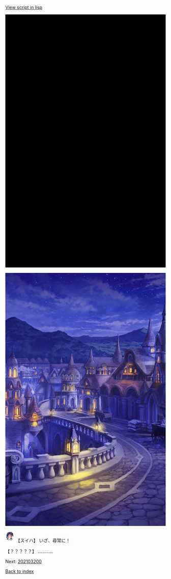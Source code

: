 [View script in lisp](../scripts/202103193.txt)

![bg_black.png](../images/backgrounds/bg_black.png)

![town_night_2.png](../images/backgrounds/town_night_2.png)

<img src="../images/units/6401711.png" alt="6401711.png" height="34"/>
【スイハ】
いざ、尋常に！

【？？？？？】
…………


Next: [202103200](202103200.md)

[Back to index](index.md)
